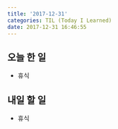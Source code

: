 ```yaml
---
title: '2017-12-31'
categories: TIL (Today I Learned)
date: 2017-12-31 16:46:55
---
```

## 오늘 한 일
  - 휴식

## 내일 할 일
  - 휴식
